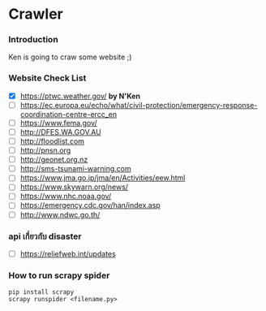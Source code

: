 # Crawler

### Introduction
Ken is going to craw some website ;)

### Website Check List

- [x] https://ptwc.weather.gov/ **by N'Ken**
- [ ] https://ec.europa.eu/echo/what/civil-protection/emergency-response-coordination-centre-ercc_en
- [ ] https://www.fema.gov/
- [ ] http://DFES.WA.GOV.AU
- [ ] http://floodlist.com
- [ ] http://pnsn.org
- [ ] http://geonet.org.nz
- [ ] http://sms-tsunami-warning.com
- [ ] https://www.jma.go.jp/jma/en/Activities/eew.html
- [ ] https://www.skywarn.org/news/
- [ ] https://www.nhc.noaa.gov/
- [ ] https://emergency.cdc.gov/han/index.asp
- [ ] http://www.ndwc.go.th/

### api เกี่ยวกับ disaster

- [ ] https://reliefweb.int/updates 

### How to run scrapy spider
```
pip install scrapy
scrapy runspider <filename.py>
```